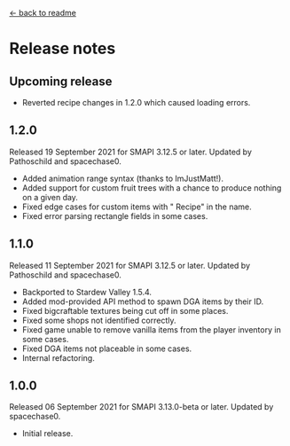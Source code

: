 ﻿﻿[← back to readme](README.md)

# Release notes
## Upcoming release
* Reverted recipe changes in 1.2.0 which caused loading errors.

## 1.2.0
Released 19 September 2021 for SMAPI 3.12.5 or later. Updated by Pathoschild and spacechase0.

* Added animation range syntax (thanks to ImJustMatt!).
* Added support for custom fruit trees with a chance to produce nothing on a given day.
* Fixed edge cases for custom items with " Recipe" in the name.
* Fixed error parsing rectangle fields in some cases.

## 1.1.0
Released 11 September 2021 for SMAPI 3.12.5 or later. Updated by Pathoschild and spacechase0.

* Backported to Stardew Valley 1.5.4.
* Added mod-provided API method to spawn DGA items by their ID.
* Fixed bigcraftable textures being cut off in some places.
* Fixed some shops not identified correctly.
* Fixed game unable to remove vanilla items from the player inventory in some cases.
* Fixed DGA items not placeable in some cases.
* Internal refactoring.

## 1.0.0
Released 06 September 2021 for SMAPI 3.13.0-beta or later. Updated by spacechase0.

* Initial release.
